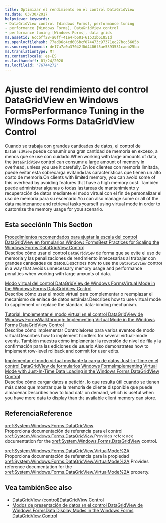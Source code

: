 ```yaml
---
title: Optimizar el rendimiento en el control DataGridView
ms.date: 03/30/2017
helpviewer_keywords:
- DataGridView control [Windows Forms], performance tuning
- performance [Windows Forms], DataGridView control
- performance tuning [Windows Forms], data grids
ms.assetid: 6ccbff28-a0ff-41e4-b601-61b31b61851d
ms.openlocfilehash: 77ad86c4cd606bcf074473c97371ec27bcc5605b
ms.sourcegitcommit: de17a7a0a37042f0d4406f5ae5393531caeb25ba
ms.translationtype: MT
ms.contentlocale: es-ES
ms.lasthandoff: 01/24/2020
ms.locfileid: "76744272"
---
```

# <a name="performance-tuning-in-the-windows-forms-datagridview-control"></a><span data-ttu-id="b8847-102">Ajuste del rendimiento del control DataGridView en Windows Forms</span><span class="sxs-lookup"><span data-stu-id="b8847-102">Performance Tuning in the Windows Forms DataGridView Control</span></span>
<span data-ttu-id="b8847-103">Cuando se trabaja con grandes cantidades de datos, el control de `DataGridView` puede consumir una gran cantidad de memoria en exceso, a menos que se use con cuidado.</span><span class="sxs-lookup"><span data-stu-id="b8847-103">When working with large amounts of data, the `DataGridView` control can consume a large amount of memory in overhead, unless you use it carefully.</span></span> <span data-ttu-id="b8847-104">En los clientes con memoria limitada, puede evitar esta sobrecarga evitando las características que tienen un alto costo de memoria.</span><span class="sxs-lookup"><span data-stu-id="b8847-104">On clients with limited memory, you can avoid some of this overhead by avoiding features that have a high memory cost.</span></span> <span data-ttu-id="b8847-105">También puede administrar algunas o todas las tareas de mantenimiento y recuperación de datos mediante el modo virtual con el fin de personalizar el uso de memoria para su escenario.</span><span class="sxs-lookup"><span data-stu-id="b8847-105">You can also manage some or all of the data maintenance and retrieval tasks yourself using virtual mode in order to customize the memory usage for your scenario.</span></span>  
  
## <a name="in-this-section"></a><span data-ttu-id="b8847-106">Esta sección</span><span class="sxs-lookup"><span data-stu-id="b8847-106">In This Section</span></span>  
 [<span data-ttu-id="b8847-107">Procedimientos recomendados para ajustar la escala del control DataGridView en formularios Windows Forms</span><span class="sxs-lookup"><span data-stu-id="b8847-107">Best Practices for Scaling the Windows Forms DataGridView Control</span></span>](best-practices-for-scaling-the-windows-forms-datagridview-control.md)  
 <span data-ttu-id="b8847-108">Describe cómo usar el control `DataGridView` de forma que se evite el uso de memoria y las penalizaciones de rendimiento innecesarias al trabajar con grandes cantidades de datos.</span><span class="sxs-lookup"><span data-stu-id="b8847-108">Describes how to use the `DataGridView` control in a way that avoids unnecessary memory usage and performance penalties when working with large amounts of data.</span></span>  
  
 [<span data-ttu-id="b8847-109">Modo virtual del control DataGridView de Windows Forms</span><span class="sxs-lookup"><span data-stu-id="b8847-109">Virtual Mode in the Windows Forms DataGridView Control</span></span>](virtual-mode-in-the-windows-forms-datagridview-control.md)  
 <span data-ttu-id="b8847-110">Describe cómo usar el modo virtual para complementar o reemplazar el mecanismo de enlace de datos estándar.</span><span class="sxs-lookup"><span data-stu-id="b8847-110">Describes how to use virtual mode to supplement or replace the standard data-binding mechanism.</span></span>  
  
 [<span data-ttu-id="b8847-111">Tutorial: Implementar el modo virtual en el control DataGridView de Windows Forms</span><span class="sxs-lookup"><span data-stu-id="b8847-111">Walkthrough: Implementing Virtual Mode in the Windows Forms DataGridView Control</span></span>](implementing-virtual-mode-wf-datagridview-control.md)  
 <span data-ttu-id="b8847-112">Describe cómo implementar Controladores para varios eventos de modo virtual.</span><span class="sxs-lookup"><span data-stu-id="b8847-112">Describes how to implement handlers for several virtual-mode events.</span></span> <span data-ttu-id="b8847-113">También muestra cómo implementar la reversión de nivel de fila y la confirmación para las ediciones de usuario.</span><span class="sxs-lookup"><span data-stu-id="b8847-113">Also demonstrates how to implement row-level rollback and commit for user edits.</span></span>  
  
 [<span data-ttu-id="b8847-114">Implementar el modo virtual mediante la carga de datos Just-In-Time en el control DataGridView de formularios Windows Forms</span><span class="sxs-lookup"><span data-stu-id="b8847-114">Implementing Virtual Mode with Just-In-Time Data Loading in the Windows Forms DataGridView Control</span></span>](implementing-virtual-mode-jit-data-loading-in-the-datagrid.md)  
 <span data-ttu-id="b8847-115">Describe cómo cargar datos a petición, lo que resulta útil cuando se tienen más datos que mostrar que la memoria de cliente disponible que puede almacenar.</span><span class="sxs-lookup"><span data-stu-id="b8847-115">Describes how to load data on demand, which is useful when you have more data to display than the available client memory can store.</span></span>  
  
## <a name="reference"></a><span data-ttu-id="b8847-116">Referencia</span><span class="sxs-lookup"><span data-stu-id="b8847-116">Reference</span></span>  
 <xref:System.Windows.Forms.DataGridView>  
 <span data-ttu-id="b8847-117">Proporciona documentación de referencia para el control <xref:System.Windows.Forms.DataGridView>.</span><span class="sxs-lookup"><span data-stu-id="b8847-117">Provides reference documentation for the <xref:System.Windows.Forms.DataGridView> control.</span></span>  
  
 <xref:System.Windows.Forms.DataGridView.VirtualMode%2A>  
 <span data-ttu-id="b8847-118">Proporciona documentación de referencia para la propiedad <xref:System.Windows.Forms.DataGridView.VirtualMode%2A>.</span><span class="sxs-lookup"><span data-stu-id="b8847-118">Provides reference documentation for the <xref:System.Windows.Forms.DataGridView.VirtualMode%2A> property.</span></span>  
  
## <a name="see-also"></a><span data-ttu-id="b8847-119">Vea también</span><span class="sxs-lookup"><span data-stu-id="b8847-119">See also</span></span>

- [<span data-ttu-id="b8847-120">DataGridView (control)</span><span class="sxs-lookup"><span data-stu-id="b8847-120">DataGridView Control</span></span>](datagridview-control-windows-forms.md)
- [<span data-ttu-id="b8847-121">Modos de presentación de datos en el control DataGridView de Windows Forms</span><span class="sxs-lookup"><span data-stu-id="b8847-121">Data Display Modes in the Windows Forms DataGridView Control</span></span>](data-display-modes-in-the-windows-forms-datagridview-control.md)
